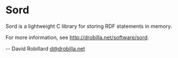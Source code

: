 <!-- Copyright 2011-2013 David Robillard <d@drobilla.net> -->
<!-- SPDX-License-Identifier: ISC -->

Sord
====

Sord is a lightweight C library for storing RDF statements in memory.

For more information, see <http://drobilla.net/software/sord>.

 -- David Robillard <d@drobilla.net>

